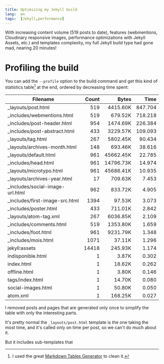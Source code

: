 ```yaml
---
title: Optimizing my Jekyll build
lang:  en
tags:  [Jekyll,performance]
---
```


With increasing content volume (519 posts to date), features (webmentions, Cloudinary responsive images, performance optimizations with Jekyll Assets, etc.) and templates complexity, my full Jekyll build type had gone mad, nearing 20 minutes!

# Profiling the build

You can add the `--profile` option to the build command and get this kind of statistics table[^table] at the end, ordered by decreasing time spent:

[^table]: I used the great [Markdown Tables Generator](http://www.tablesgenerator.com/markdown_tables) to clean it.

| Filename                         | Count |     Bytes |    Time |
| -------------------------------- | ----: | --------: | ------: |
| \_layouts/post.html              |   519 |  4415.60K | 847.704 |
| \_includes/webmentions.html      |   519 |   679.52K | 718.218 |
| \_includes/post-header.html      |   954 |  1474.69K | 226.384 |
| \_includes/post-abstract.html    |   433 |  3229.57K | 109.093 |
| \_layouts/tag.html               |   267 |  5802.45K |  90.434 |
| \_layouts/archives-month.html    |   148 |   693.46K |  38.616 |
| \_layouts/default.html           |   961 | 45662.45K |  22.785 |
| \_includes/head.html             |   961 | 14796.73K |  14.974 |
| \_layouts/microtypo.html         |   961 | 45686.41K |  10.935 |
| \_layouts/archives-year.html     |    17 |   709.63K |   7.453 |
| \_includes/social-image-url.html |   962 |   833.72K |   4.905 |
| \_includes/first-image-src.html  |  1394 |    97.53K |   3.073 |
| \_includes/poster.html           |   433 |   711.01K |   2.842 |
| \_layouts/atom-tag.xml           |   267 |  6036.85K |   2.109 |
| \_includes/comments.html         |   519 |  1353.80K |   1.659 |
| \_includes/foot.html             |   961 |  9231.79K |   1.348 |
| \_includes/mois.html             |  1071 |    37.11K |   1.296 |
| jekyll:assets                    | 14418 |   245.93K |   1.174 |
| indisponible.html                |     1 |     3.87K |   0.302 |
| index.html                       |     1 |    18.62K |   0.262 |
| offline.html                     |     1 |     3.80K |   0.146 |
| tags/index.html                  |     1 |    14.70K |   0.080 |
| social-images.html               |     1 |    50.80K |   0.050 |
| atom.xml                         |     1 |   168.25K |   0.027 |

I removed posts and pages that are generated only once to simplify the table with only the interesting parts.

It's pretty normal the `_layouts/post.html` template is the one taking the most time, and it's called only on time per post, so we can't do much about it.

But it includes sub-templates that 
